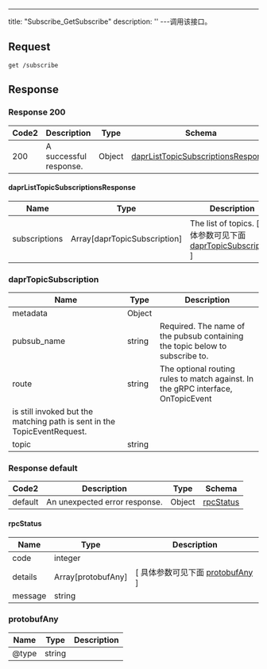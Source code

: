 ---
title: "Subscribe_GetSubscribe"
description: ''
---调用该接口。



## Request


```
get /subscribe
```

## Response

### Response  200 
| Code2 | Description | Type | Schema |
| ---- | ----------- | ------ | ------ |
| 200 | A successful response. | Object | [daprListTopicSubscriptionsResponse](#daprListTopicSubscriptionsResponse) |

#### daprListTopicSubscriptionsResponse

| Name | Type | Description | 
| ---- | ---- | ----------- |         
| subscriptions | Array[daprTopicSubscription] | The list of topics. [ 具体参数可见下面 [daprTopicSubscription](#daprTopicSubscription) ] |    

### daprTopicSubscription
| Name | Type | Description | 
| ---- | ---- | ----------- |    
| metadata | Object |    |      
| pubsub_name | string | Required. The name of the pubsub containing the topic below to subscribe to. |      
| route | string | The optional routing rules to match against. In the gRPC interface, OnTopicEvent
is still invoked but the matching path is sent in the TopicEventRequest. |      
| topic | string |  |   



### Response  default 
| Code2 | Description | Type | Schema |
| ---- | ----------- | ------ | ------ |
| default | An unexpected error response. | Object | [rpcStatus](#rpcStatus) |

#### rpcStatus

| Name | Type | Description | 
| ---- | ---- | ----------- |     
| code | integer |  |          
| details | Array[protobufAny] |  [ 具体参数可见下面 [protobufAny](#protobufAny) ] |       
| message | string |  |   

### protobufAny
| Name | Type | Description | 
| ---- | ---- | ----------- |     
| @type | string |  |   



